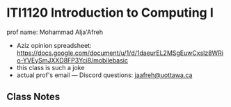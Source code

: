 # ITI1120 Introduction to Computing I

prof name: Mohammad Alja'Afreh

- Aziz opinion spreadsheet: <https://docs.google.com/document/u/1/d/1daeurEL2MSgEuwCxslz8WRio-YVEySmJXXD8FP3Yci8/mobilebasic>
- this class is such a joke
- actual prof's email &mdash; Discord questions: <jaafreh@uottawa.ca>

## Class Notes
